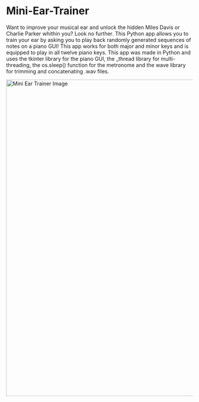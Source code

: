 # Mini-Ear-Trainer

Want to improve your musical ear and unlock the hidden Miles Davis or Charlie Parker whithin you? Look no further. This Python app allows you to train your ear by asking you to play back randomly generated sequences of notes on a piano GUI! This app works for both major and minor keys and is equipped to play in all twelve piano keys. This app was made in Python and uses the tkinter library for the piano GUI, the _thread library for multi-threading, the os.sleep() function for the metronome and the wave library for trimming and concatenating .wav files.

<img width="855" alt="Mini Ear Trainer Image" src="https://user-images.githubusercontent.com/54515271/105939281-e57b0300-6026-11eb-9325-f293b71a686a.png">

